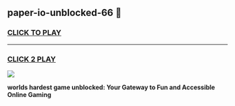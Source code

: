 
## paper-io-unblocked-66 👋
<h3>
<a href="https://premium.freeplayer.one?title=paper-io-unblocked-66&ref=14F">CLICK TO PLAY</a></h3>
<hr>

<h3>
<a href="https://premium.freeplayer.one?title=paper-io-unblocked-66&ref=14F">CLICK 2 PLAY</a>
  
</h3>

<a href="https://premium.freeplayer.one?title=paper-io-unblocked-66&ref=12F/"><img src="https://clearcache.store/games.png"></a>


**worlds hardest game unblocked: Your Gateway to Fun and Accessible Online Gaming**
